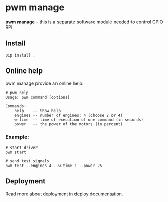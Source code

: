 # pwm manage

**pwm manage** - this is a separate software module needed to control GPIO RPI

## Install

```shell script
pip install .
```

## Online help

pwm manage provide an online help:
```shell script
# pwm help
Usage: pwm command [options]

Commands:
    help    -- Show help
    engines -- number of engines: 4 (choose 2 or 4)
    w-time  -- time of execution of one command (in seconds)
    power   -- the power of the motors (in percent)
```

### Example: 
```shell script
# start driver
pwm start

# send test signals
pwm test --engines 4 --w-time 1 --power 25
```

## Deployment 

Read more about deployment in  [deploy](./deploy/README.md) documentation.
